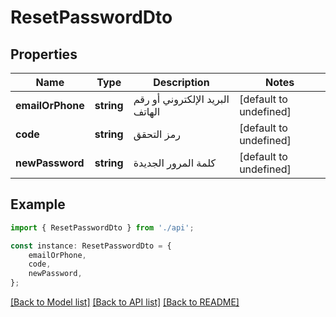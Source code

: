 # ResetPasswordDto


## Properties

Name | Type | Description | Notes
------------ | ------------- | ------------- | -------------
**emailOrPhone** | **string** | البريد الإلكتروني أو رقم الهاتف | [default to undefined]
**code** | **string** | رمز التحقق | [default to undefined]
**newPassword** | **string** | كلمة المرور الجديدة | [default to undefined]

## Example

```typescript
import { ResetPasswordDto } from './api';

const instance: ResetPasswordDto = {
    emailOrPhone,
    code,
    newPassword,
};
```

[[Back to Model list]](../README.md#documentation-for-models) [[Back to API list]](../README.md#documentation-for-api-endpoints) [[Back to README]](../README.md)

